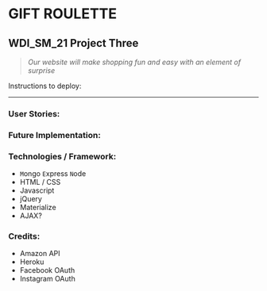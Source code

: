 # GIFT ROULETTE
## WDI_SM_21 Project Three

> *Our website will make shopping fun and easy with an element of surprise*

Instructions to deploy:

---
### User Stories:


### Future Implementation:


### Technologies / Framework:
- `M`ongo  `E`xpress  `N`ode
- HTML / CSS
- Javascript
- jQuery
- Materialize
- AJAX?

### Credits:
- Amazon API
- Heroku
- Facebook OAuth
- Instagram OAuth
